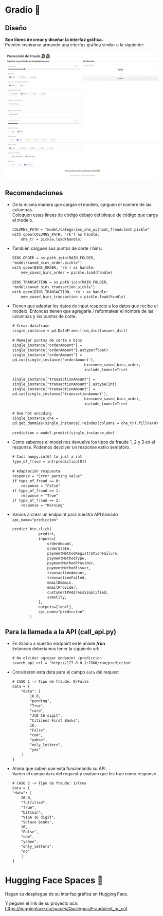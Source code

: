 # Gradio 📍


## Diseño

**Son libres de crear y diseñar la interfaz gráfica.**
<br>Pueden inspirarse armando una interfaz gráfica similar a la siguiente:

![Interfaz gráfica](imgs/Captura%20web_5-6-2023_0584_127.0.0.1.jpeg)

## Recomendaciones

- De la misma manera que cargan el modelo, carguen el nombre de las columnas.
<br>Coloquen estas líneas de código debajo del bloque de código que carga el modelo.
    ```
    COLUMNS_PATH = "model/categories_ohe_without_fraudulent.pickle"
    with open(COLUMNS_PATH, 'rb') as handle:
        ohe_tr = pickle.load(handle)
    ```
- También carguen sus puntos de corte / bins:
    ```
    BINS_ORDER = os.path.join(MAIN_FOLDER, "model/saved_bins_order.pickle")
    with open(BINS_ORDER, 'rb') as handle:
        new_saved_bins_order = pickle.load(handle)

    BINS_TRANSACTION = os.path.join(MAIN_FOLDER, "model/saved_bins_transaction.pickle")
    with open(BINS_TRANSACTION, 'rb') as handle:
        new_saved_bins_transaction = pickle.load(handle)
    ```

- Tienen que adaptar los datos de input respecto a los datos que recibe el modelo. Entonces tienen que agregarle / reformatear el nombre de las columnas y los puntos de corte.
    ```
    # Crear dataframe
    single_instance = pd.DataFrame.from_dict(answer_dict)
    
    # Manejar puntos de corte o bins
    single_instance["orderAmount"] = single_instance["orderAmount"].astype(float)
    single_instance["orderAmount"] = pd.cut(single_instance['orderAmount'],
                                     bins=new_saved_bins_order, 
                                     include_lowest=True)
    
    single_instance["transactionAmount"] = single_instance["transactionAmount"].astype(int)
    single_instance["transactionAmount"] = pd.cut(single_instance['transactionAmount'],
                                     bins=new_saved_bins_order, 
                                     include_lowest=True)
    
    # One hot encoding
    single_instance_ohe = pd.get_dummies(single_instance).reindex(columns = ohe_tr).fillna(0)

    prediction = model.predict(single_instance_ohe)
    ```

- Como sabemos el model nos devuelve los tipos de fraude 1, 2 y 3 en el response. Podemos devolver un response estilo semáforo.
    ```
    # Cast numpy.int64 to just a int
    type_of_fraud = int(prediction[0])

    # Adaptación respuesta
    response = "Error parsing value"
    if type_of_fraud == 0:
        response = "False"
    if type_of_fraud == 1:
        response = "True"
    if type_of_fraud == 2:
        response = "Warning"
    ```

- Vamos a crear un endpoint para nuestra API llamado `api_name="prediccion"`

    ```
    predict_btn.click(
                predict,
                inputs=[
                    orderAmount,
                    orderState,
                    paymentMethodRegistrationFailure,
                    paymentMethodType,
                    paymentMethodProvider,
                    paymentMethodIssuer,
                    transactionAmount,
                    transactionFailed,
                    emailDomain,
                    emailProvider,
                    customerIPAddressSimplified,
                    sameCity,
                ],
                outputs=[label],
                api_name="prediccion"
            )
    ```

## Para la llamada a la API (call_api.py)

- En Gradio a nuestro endpoint se le añade **/run**
  <br>Entonces deberíamos tener la siguiente url:
    ```
    # No olvidar agregar endpoint /prediccion
    search_api_url = 'http://127.0.0.1:7860/run/prediccion'
    ```

- Consideren esta data para el campo `data` del request
    ```
    # CASO 1 -> Tipo de fraude: 0/False
    data = {
        "data": [
            18.0,
            "pending",
            "True",
            "card",
            "JCB 16 digit",
            "Citizens First Banks",
            18,
            "False",
            "com",
            "yahoo",
            "only_letters",
            "yes"  
        ]
    }
    ```

- Ahora que saben que está funcionando su API. 
  <br>Varien el campo `data` del request y evaluen que les trae como response.

    ```
    # CASO 2 -> Tipo de fraude: 1/True
    data = {
    "data": [
        26.0,
        "fulfilled",
        "True",
        "bitcoin",
        "VISA 16 digit",
        "Solace Banks",
        26,
        "False",
        "com",
        "yahoo",
        "only_letters",
        "no" 
        ]
    }
    ```

# Hugging Face Spaces 🎯

Hagan su despliegue de su interfaz gráfica en Hugging Face.

Y peguen el link de su proyecto acá: https://huggingface.co/spaces/Qualinguis/Fraudulent_or_not